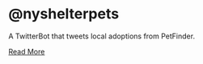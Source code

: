 # @nyshelterpets
A TwitterBot that tweets local adoptions from PetFinder.

<a href="www.cinqmarsmedia.com">Read More</a>
